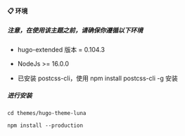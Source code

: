 #### 📋 环境
##### 注意，在使用该主题之前，请确保你遵循以下环境

- hugo-extended 版本 = 0.104.3

- NodeJs >= 16.0.0

- 已安装 postcss-cli，使用 npm install postcss-cli -g 安装

##### 进行安装
```
cd themes/hugo-theme-luna

npm install --production
```
